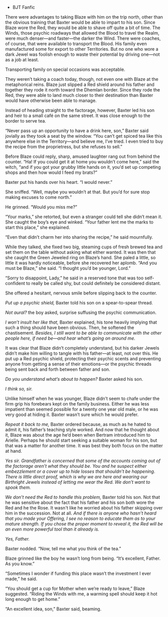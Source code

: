 * BJT Fanfic

There were advantages to taking Blaze with him on the trip north, other than the obvious training that Baxter would be able to impart to his son. Since Blaze wore the Red, they would be able to shave off quite a bit of time. The Winds, those psychic roadways that allowed the Blood to travel the Realm, were much denser—and faster—the darker the Wind. There were coaches, of course, that were available to transport the Blood. His family even manufactured some for export to other Territories. But no one who wore a dark Jewel was foolish enough to waste their potential by driving one—not as a job at least.

Transporting family on special occasions was acceptable.

They weren’t taking a coach today, though, not even one with Blaze at the metaphorical reins. Blaze just slipped a Red shield around his father and together they rode it north toward the Dhemlan border. Since they rode the Red, they were able to land much closer to their destination than Baxter would have otherwise been able to manage.

Instead of heading straight to the factorage, however, Baxter led his son and heir to a small café on the same street. It was close enough to the border to serve tea.

“Never pass up an opportunity to have a drink here, son,” Baxter said jovially as they took a seat by the window. “You can’t get spiced tea like this anywhere else in the Territory—and believe me, I’ve tried. I even tried to buy the recipe from the proprietress, but she refuses to sell.”

Before Blaze could reply, sharp, amused laughter rang out from behind the counter. “Ha! If you could get it at home you wouldn’t come here,” said the witch, “and if you got your grubby little hands on it, you’d set up competing shops and then how would I feed my brats?”

Baxter put his hands over his heart. “I would never.”

She sniffed. “Well, maybe you wouldn’t at that. But you’d for sure stop making excuses to come north.”

He grinned. “Would you miss me?”

“Your marks,” she retorted, but even a stranger could tell she didn’t mean it. She caught the boy’s eye and winked. “Your father lent me the marks to start this place,” she explained.

“Even that didn’t charm her into sharing the recipe,” he said mournfully.

While they talked, she fixed two big, steaming cups of fresh brewed tea and set them on the table without asking what either wanted. It was then that she caught the Green Jeweled ring on Blaze’s hand. She paled a little, so little it was hardly noticeable, before she recovered her aplomb. “And you must be Blaze,” she said. “I thought you’d be younger, Lord.”

“Sorry to disappoint, Lady,” he said in a reserved tone that was too self-confident to really be called shy, but could definitely be considered distant.

She offered a hesitant, nervous smile before slipping back to the counter.

*Put up a psychic shield,* Baxter told his son on a spear-to-spear thread.

*Not aural?* the boy asked, surprise suffusing the psychic communication.

*I won’t insult her like that,* Baxter explained, his tone heavily implying that such a thing should have been obvious. Then, he softened the chastisement. *Besides, I still want to be able to communicate with the other people here, if need be—and hear what’s going on around me.*

It was clear that Blaze didn’t completely understand, but his darker Jewels didn’t make him willing to tangle with his father—at least, not over this. He put up a Red psychic shield, protecting their psychic scents and preventing anyone from getting a sense of their emotions—or the psychic threads being sent back and forth between father and son.

*Do you understand what’s about to happen?* Baxter asked his son.

*I think so, sir.*

Unlike himself when he was younger, Blaze didn’t seem to chafe under the firm grip his forebears kept on the family business. Either he was less impatient than seemed possible for a twenty one year old male, or he was very good at hiding it. Baxter wasn’t sure which he would prefer.

*Repeat it back to me,* Baxter ordered because, as much as he hated to admit it, his father’s teaching style worked. And now that he thought about it, Blaze was about the age he’d been when Bertram introduced him to Arielle. Perhaps he should start seeking a suitable woman for his son, but that was a matter for another time. It was best they both focus on the matter at hand.

*Yes sir. Grandfather is concerned that some of the accounts coming out of the factorage aren’t what they should be. You and he suspect either embezzlement or a cover up to hide losses that shouldn’t be happening. There is little direct proof, which is why we are here and wearing our Birthright Jewels instead of letting me wear the Red. We don’t want to spook them.*

*We don’t need the Red to handle this problem,* Baxter told his son. Not that he was sensitive about the fact that his father and his son both wore the Red and he the Rose. It wasn't like he worried about his father skipping over him in the succession. Not at all. *And if there is anyone who hasn’t heard that you made your Offering, I see no reason to educate them as to your mature strength. If you chose the proper moment to reveal it, the Red will be an even more powerful tool than it already is.*

*Yes, Father.*

Baxter nodded. “Now, tell me what you think of the tea.”

Blaze grinned like the boy he wasn’t long from being. “It’s excellent, Father. As you know.”

“Sometimes I wonder if funding this place wasn’t the investment I ever made,” he said.

“You should get a cup for Mother when we’re ready to leave,” Blaze suggested. “Riding the Winds with me, a warming spell should keep it hot long enough to get home.”

“An excellent idea, son,” Baxter said, beaming.
